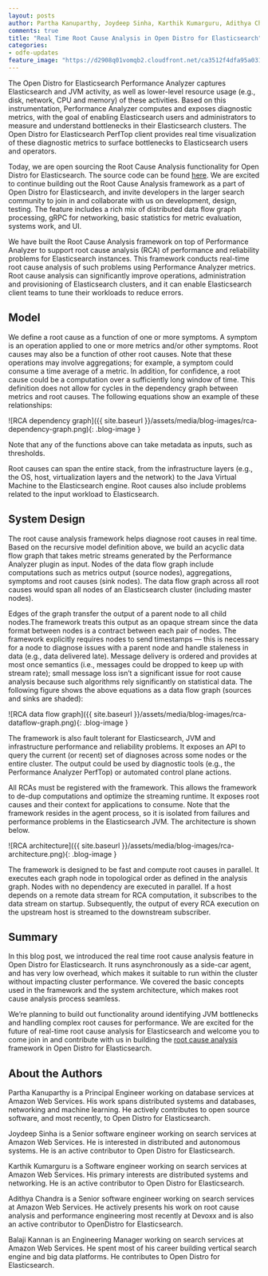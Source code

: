 ```yaml
---
layout: posts
author: Partha Kanuparthy, Joydeep Sinha, Karthik Kumarguru, Adithya Chandra, Balaji Kannan
comments: true
title: "Real Time Root Cause Analysis in Open Distro for Elasticsearch"
categories:
- odfe-updates
feature_image: "https://d2908q01vomqb2.cloudfront.net/ca3512f4dfa95a03169c5a670a4c91a19b3077b4/2019/03/26/open_disto-elasticsearch-logo-800x400.jpg"
---
```

The Open Distro for Elasticsearch Performance Analyzer captures Elasticsearch and JVM activity, as well as lower-level resource usage (e.g., disk, network, CPU and memory) of these activities. Based on this instrumentation, Performance Analyzer computes and exposes diagnostic metrics, with the goal of enabling Elasticsearch users and administrators to measure and understand bottlenecks in their Elasticsearch clusters. The Open Distro for Elasticsearch PerfTop client provides real time visualization of these diagnostic metrics to surface bottlenecks to Elasticsearch users and operators.

Today, we are open sourcing the Root Cause Analysis functionality for Open Distro for Elasticsearch. The source code can be found [here](https://github.com/opendistro-for-elasticsearch/performance-analyzer-rca). We are excited to continue building out the Root Cause Analysis framework as a part of Open Distro for Elasticsearch, and invite developers in the larger search community to join in and collaborate with us on development, design, testing. The feature includes a rich mix of distributed data flow graph processing, gRPC for networking, basic statistics for metric evaluation, systems work, and UI.

We have built the Root Cause Analysis  framework on top of Performance Analyzer to support root cause analysis (RCA) of performance and reliability problems for Elasticsearch instances. This framework conducts real-time root cause analysis of such problems using Performance Analyzer metrics. Root cause analysis can significantly improve operations, administration and provisioning of Elasticsearch clusters, and it can enable Elasticsearch client teams to tune their workloads to reduce errors.

## Model

We define a root cause as a function of one or more symptoms. A symptom is an operation applied to one or more metrics and/or other symptoms. Root causes may also be a function of other root causes. Note that these operations may involve aggregations; for example, a symptom could consume a time average of a metric. In addition, for confidence, a root cause could be a computation over a sufficiently long window of time. This definition does not allow for cycles in the dependency graph between metrics and root causes. The following equations show an example of these relationships:

![RCA dependency graph]({{ site.baseurl }}/assets/media/blog-images/rca-dependency-graph.png){: .blog-image }

Note that any of the functions above can take metadata as inputs, such as thresholds.

Root causes can span the entire stack, from the infrastructure layers (e.g., the OS, host, virtualization layers and the network) to the Java Virtual Machine to the Elasticsearch engine. Root causes also include problems related to the input workload to Elasticsearch.

## System Design

The root cause analysis framework helps diagnose root causes in real time. Based on the recursive model definition above, we build an acyclic data flow graph that takes metric streams generated by the Performance Analyzer plugin as input. Nodes of the data flow graph include computations such as metrics output (source nodes), aggregations, symptoms and root causes (sink nodes). The data flow graph across all root causes would span all nodes of an Elasticsearch cluster (including master nodes).

Edges of the graph transfer the output of a parent node to all child nodes.The framework treats this output as an opaque stream since the data format between nodes is a contract between each pair of nodes. The framework explicitly requires nodes to send timestamps — this is necessary for a node to diagnose issues with a parent node and handle staleness in data (e.g., data delivered late). Message delivery is ordered and provides at most once semantics (i.e., messages could be dropped to keep up with stream rate); small message loss isn’t a significant issue for root cause analysis because such algorithms rely significantly on statistical data. The following figure shows the above equations as a data flow graph (sources and sinks are shaded):

![RCA data flow graph]({{ site.baseurl }}/assets/media/blog-images/rca-dataflow-graph.png){: .blog-image }

The framework is  also fault tolerant for Elasticsearch, JVM and infrastructure performance and reliability problems. It exposes an API to query the current (or recent) set of diagnoses across some nodes or the entire cluster. The output  could be used by diagnostic tools (e.g., the Performance Analyzer PerfTop) or automated control plane actions.

All RCAs must be registered with the framework. This allows the framework to de-dup computations and optimize the streaming runtime. It exposes root causes and their context for applications to consume. Note that the framework resides in the agent process, so it is isolated from failures and performance problems in the Elasticsearch JVM. The architecture is shown below.

![RCA architecture]({{ site.baseurl }}/assets/media/blog-images/rca-architecture.png){: .blog-image }

The framework is designed to be fast and compute root causes in parallel. It executes each graph node in topological order as defined in the analysis graph. Nodes with no dependency are executed in parallel. If a host depends on a remote data stream for RCA computation, it subscribes to the data stream on startup. Subsequently, the output of every RCA execution on the upstream host is streamed to the downstream subscriber.

## Summary

In this blog post, we introduced the real time root cause analysis feature in Open Distro for Elasticsearch. It runs asynchronously as a side-car agent, and has very low overhead, which makes it suitable to run within the cluster without impacting cluster performance. We covered the basic concepts used in the framework and the system architecture, which makes root cause analysis process seamless.

We’re planning to build out functionality around identifying JVM bottlenecks and handling complex root causes for performance. We are excited for the future of real-time root cause analysis for Elasticsearch and welcome you to come join in and contribute with us in building the [root cause analysis](https://github.com/opendistro-for-elasticsearch/performance-analyzer-rca) framework in Open Distro for Elasticsearch.

## About the Authors

Partha Kanuparthy is a Principal Engineer working on database services at Amazon Web Services. His work spans distributed systems and databases, networking and machine learning. He actively contributes to open source software, and most recently, to Open Distro for Elasticsearch.

Joydeep Sinha is a Senior software engineer working on search services at Amazon Web Services. He is interested in distributed and autonomous systems. He is an active contributor to Open Distro for Elasticsearch.

Karthik Kumarguru is a Software engineer working on search services at Amazon Web Services. His primary interests are distributed systems and networking. He is an active contributor to Open Distro for Elasticsearch.

Adithya Chandra is a Senior software engineer working on search services at Amazon Web Services. He actively presents his work on root cause analysis and performance engineering most recently at Devoxx and is also an  active contributor to OpenDistro for Elasticsearch.

Balaji Kannan is an Engineering Manager working on search services at Amazon Web Services. He spent most of his career building vertical search engine and big data platforms. He contributes to Open Distro for Elasticsearch.
